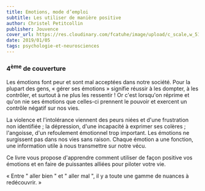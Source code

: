 ```yaml
---
title: Emotions, mode d’emploi
subtitle: Les utiliser de manière positive
author: Christel Petitcollin
publisher: Jouvence
cover_url: https://res.cloudinary.com/fcatuhe/image/upload/c_scale,w_512/v1711899163/raphaele-rodellar.fr/bibliotheque/9782889533459.jpg
date: 2019/01/05
tags: psychologie-et-neurosciences
---
```


### 4<sup>ème</sup> de couverture

Les émotions font peur et sont mal acceptées dans notre société. Pour la plupart des gens, « gérer ses émotions » signifie réussir à les dompter, à les contrôler, et surtout à ne plus les ressentir ! Or c'est lorsqu'on réprime et qu'on nie ses émotions que celles-ci prennent le pouvoir et exercent un contrôle négatif sur nos vies.

La violence et l'intolérance viennent des peurs niées et d'une frustration non identifiée ; la dépression, d'une incapacité à exprimer ses colères ; l'angoisse, d'un refoulement émotionnel trop important. Les émotions ne surgissent pas dans nos vies sans raison. Chaque émotion a une fonction, une information utile à nous transmettre sur notre vécu.

Ce livre vous propose d'apprendre comment utiliser de façon positive vos émotions et en faire de puissantes alliées pour piloter votre vie.

« Entre " aller bien " et " aller mal ", il y a toute une gamme de nuances à redécouvrir. »
